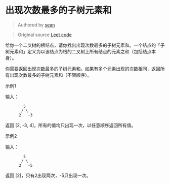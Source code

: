 # 出现次数最多的子树元素和

> Authored by [sean](https://github.com/sean-sp)

> Original source [Leet code](https://leetcode-cn.com/classic/problems/most-frequent-subtree-sum/description/)

给你一个二叉树的根结点，请你找出出现次数最多的子树元素和。一个结点的「子树元素和」定义为以该结点为根的二叉树上所有结点的元素之和（包括结点本身）。

你需要返回出现次数最多的子树元素和。如果有多个元素出现的次数相同，返回所有出现次数最多的子树元素和（不限顺序）。

示例1

输入：
```
        5
       / \
      2   -3
```

返回 [2, -3, 4]，所有的值均只出现一次，以任意顺序返回所有值。

示例2

输入：
```
        5
       / \
      2   -5
```

返回 [2]，只有2出现两次，-5只出现一次。